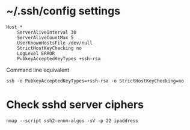 # ~/.ssh/config settings
```
Host *
    ServerAliveInterval 30
    ServerAliveCountMax 5
    UserKnownHostsFile /dev/null
    StrictHostKeyChecking no
    LogLevel ERROR
    PubkeyAcceptedKeyTypes +ssh-rsa
```

Command line equivalent
```
ssh -o PubkeyAcceptedKeyTypes=+ssh-rsa -o StrictHostKeyChecking=no
```

# Check sshd server ciphers
```
nmap --script ssh2-enum-algos -sV -p 22 ipaddress
```
